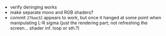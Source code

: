- verify deringing works
- make separate mono and RGB shaders?
- commit `27bae32` appears to work, but once it hanged at some point when manipulating L-R sigma (just the rendering part; not refreshing the screen... shader inf. loop or sth.?)